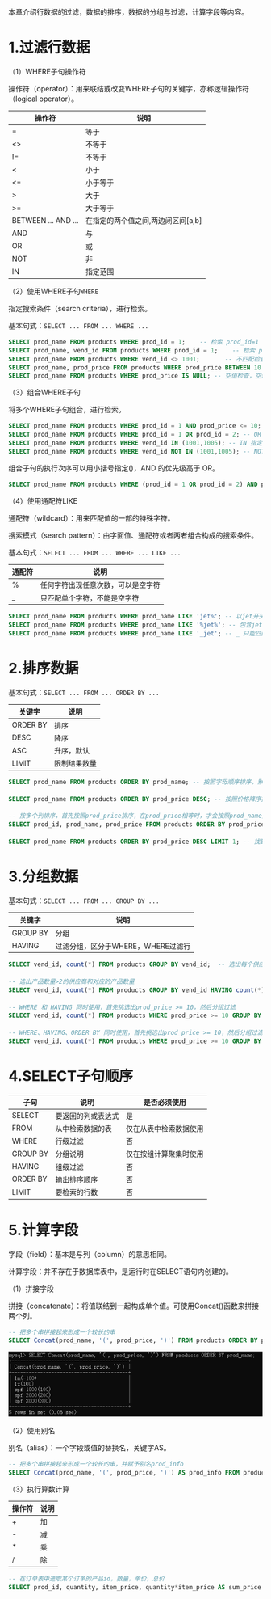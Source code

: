 
本章介绍行数据的过滤，数据的排序，数据的分组与过滤，计算字段等内容。

# 1.过滤行数据

（1）WHERE子句操作符

操作符（operator）：用来联结或改变WHERE子句的关键字，亦称逻辑操作符（logical operator）。

|操作符                 |说明                              |
|----------------------|----------------------------------|
|=                     |等于                              |
|<>                    |不等于                            |
|!=                    |不等于                            |
|<                     |小于                              |
|<=                    |小于等于                          |
|>                     |大于                              |
|>=                    |大于等于                          |
|BETWEEN ... AND ...   |在指定的两个值之间,两边闭区间[a,b]  |
|AND                   |与                               |
|OR                    |或                               |
|NOT                   |非                               |
|IN                    |指定范围                          |

（2）使用WHERE子句```WHERE```

指定搜索条件（search criteria），进行检索。

基本句式：```SELECT ... FROM ... WHERE ...```

```sql
SELECT prod_name FROM products WHERE prod_id = 1;    -- 检索 prod_id=1 的单个列
SELECT prod_name, vend_id FROM products WHERE prod_id = 1;    -- 检索 prod_id=1 的多个列
SELECT prod_name FROM products WHERE vend_id <> 1001;       -- 不匹配检查，供应商不是1001的产品
SELECT prod_name, prod_price FROM products WHERE prod_price BETWEEN 10 AND 100; -- 范围值检查
SELECT prod_name FROM products WHERE prod_price IS NULL; -- 空值检查，空值与0、空字符串、空格不是一个概念 
```

（3）组合WHERE子句

将多个WHERE子句组合，进行检索。

```sql
SELECT prod_name FROM products WHERE prod_id = 1 AND prod_price <= 10; -- AND 指示需要满足所有条件
SELECT prod_name FROM products WHERE prod_id = 1 OR prod_id = 2; -- OR 指示满足1个条件即可
SELECT prod_name FROM products WHERE vend_id IN (1001,1005); -- IN 指定合法值在括号内，即需要 vend_id 为1001或者1005
SELECT prod_name FROM products WHERE vend_id NOT IN (1001,1005); -- NOT 否定后面的条件，即需要 vend_id 不是1001，也不是1005
```

组合子句的执行次序可以用小括号指定()，AND 的优先级高于 OR。

```sql
SELECT prod_name FROM products WHERE (prod_id = 1 OR prod_id = 2) AND prod_price <= 10; 
```

（4）使用通配符LIKE

通配符（wildcard）：用来匹配值的一部的特殊字符。

搜索模式（search pattern）：由字面值、通配符或者两者组合构成的搜索条件。

基本句式：```SELECT ... FROM ... WHERE ... LIKE ...```

|通配符                 |说明                              |
|----------------------|----------------------------------|
|%                     |任何字符出现任意次数，可以是空字符   |
|_                     |只匹配单个字符，不能是空字符         |

```sql
SELECT prod_name FROM products WHERE prod_name LIKE 'jet%'; -- 以jet开头的任意字符串 
SELECT prod_name FROM products WHERE prod_name LIKE '%jet%'; -- 包含jet的任意字符串
SELECT prod_name FROM products WHERE prod_name LIKE '_jet'; -- _ 只能匹配1个字符，不能多也不能少
```

# 2.排序数据

基本句式：```SELECT ... FROM ... ORDER BY ...```

|关键字                 |说明                              |
|----------------------|----------------------------------|
|ORDER BY              |排序                               |
|DESC                  |降序                               |
|ASC                   |升序，默认                         |
|LIMIT                 |限制结果数量                       |

```sql
SELECT prod_name FROM products ORDER BY prod_name; -- 按照字母顺序排序，默认升序

SELECT prod_name FROM products ORDER BY prod_price DESC; -- 按照价格降序排序

-- 按多个列排序，首先按照prod_price排序，在prod_price相等时，才会按照prod_name排序
SELECT prod_id, prod_name, prod_price FROM products ORDER BY prod_price ASC, prod_name; 

SELECT prod_name FROM products ORDER BY prod_price DESC LIMIT 1; -- 找到最贵的
```

# 3.分组数据

基本句式：```SELECT ... FROM ... GROUP BY ...```

|关键字                 |说明                              |
|----------------------|----------------------------------|
|GROUP BY              |分组                              |
|HAVING                |过滤分组，区分于WHERE，WHERE过滤行  |

```sql
SELECT vend_id, count(*) FROM products GROUP BY vend_id;  -- 选出每个供应商和对应的产品数量

-- 选出产品数量>2的供应商和对应的产品数量
SELECT vend_id, count(*) FROM products GROUP BY vend_id HAVING count(*) > 2; 

-- WHERE 和 HAVING 同时使用，首先挑选出prod_price >= 10，然后分组过滤
SELECT vend_id, count(*) FROM products WHERE prod_price >= 10 GROUP BY vend_id HAVING count(*) > 2; 

-- WHERE、HAVING、ORDER BY 同时使用，首先挑选出prod_price >= 10，然后分组过滤，再排序
SELECT vend_id, count(*) FROM products WHERE prod_price >= 10 GROUP BY vend_id HAVING count(*) > 2 ORDER BY vend_id; 
```

# 4.SELECT子句顺序

|子句|说明|是否必须使用|
|----|----|----------|
|SELECT|要返回的列或表达式|是|
|FROM|从中检索数据的表|仅在从表中检索数据使用
|WHERE|行级过滤|否|
|GROUP BY|分组说明|仅在按组计算聚集时使用|
|HAVING|组级过滤|否|
|ORDER BY|输出排序顺序|否|
|LIMIT|要检索的行数|否|

# 5.计算字段

字段（field）：基本是与列（column）的意思相同。

计算字段：并不存在于数据库表中，是运行时在SELECT语句内创建的。

（1）拼接字段

拼接（concatenate）：将值联结到一起构成单个值。可使用Concat()函数来拼接两个列。

```sql
-- 把多个串拼接起来形成一个较长的串
SELECT Concat(prod_name, '(', prod_price, ')') FROM products ORDER BY prod_name;
```

![区别](../assets/images/MySQL/4/1.png)

（2）使用别名

别名（alias）：一个字段或值的替换名，关键字AS。

```sql
-- 把多个串拼接起来形成一个较长的串，并赋予别名prod_info
SELECT Concat(prod_name, '(', prod_price, ')') AS prod_info FROM products ORDER BY prod_name;
```

（3）执行算数计算

|操作符                 |说明                              |
|----------------------|----------------------------------|
|+|加|
|-|减|
|*|乘|
|/|除|

```sql
-- 在订单表中选取某个订单的产品id，数量，单价，总价
SELECT prod_id, quantity, item_price, quantity*item_price AS sum_price FROM order_items WHERE order_id = 2005;
```
